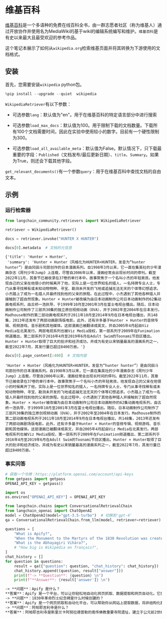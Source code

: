 # 维基百科

[维基百科](https://wikipedia.org/)是一个多语种的免费在线百科全书，由一群志愿者社区（称为维基人）通过开放协作并使用名为MediaWiki的基于wiki的编辑系统编写和维护。`维基百科`是有史以来最大且最受欢迎的参考作品。

这个笔记本展示了如何从`wikipedia.org`检索维基页面并将其转换为下游使用的文档格式。

## 安装

首先，您需要安装`wikipedia` python包。

```python
%pip install --upgrade --quiet  wikipedia
```

`WikipediaRetriever`有以下参数：

- 可选参数`lang`：默认值为"en"。用于在维基百科的特定语言部分中进行搜索

- 可选参数`load_max_docs`：默认值为100。用于限制下载的文档数量。下载所有100个文档需要时间，因此在实验中使用较小的数字。目前有一个硬性限制为300。

- 可选参数`load_all_available_meta`：默认值为False。默认情况下，只下载最重要的字段：`Published`（文档发布/最后更新日期）、`title`、`Summary`。如果为True，则还会下载其他字段。

`get_relevant_documents()`有一个参数`query`：用于在维基百科中查找文档的自由文本。

## 示例

### 运行检索器

```python
from langchain_community.retrievers import WikipediaRetriever
```

```python
retriever = WikipediaRetriever()
```

```python
docs = retriever.invoke("HUNTER X HUNTER")
```

```python
docs[0].metadata  # 文档的元信息
```

```output
{'title': 'Hunter × Hunter',
 'summary': 'Hunter × Hunter（风格化为HUNTER×HUNTER，发音为“hunter hunter”）是由冈田斗司郎创作的日本漫画系列。自1998年3月以来，它一直在集英社的少年漫画杂志《周刊少年Jump》上连载，尽管自2006年以来，漫画经常会出现长时间的停刊。截至2022年11月，其章节已被收录在37卷的单行本中。故事聚焦于一个名叫小杰的年轻男孩，他发现自己的父亲在他很小的时候离开了他，实际上是一位世界知名的猎人，一名持牌专业人士，专门从事寻找稀有或未知动物物种、寻宝、勘测未开发的飞地或追捕无法无天的个体等幻想追求。小杰踏上了成为一名猎人并最终找到他的父亲的旅程。在此过程中，小杰遇到了其他各种猎人并接触到了超自然现象。Hunter × Hunter被改编为由日本动画制作公司日本动画制作的62集动画电视系列，由古桥一浩执导，于1999年10月至2001年3月在富士电视台播出。随后，日本动画制作公司制作了三部共30集的独立原创视频动画（OVA），并于2002年至2004年在日本发行。Madhouse制作的第二部动画电视系列于2011年10月至2014年9月在日本电视台播出，共148集，2013年还发布了两部动画剧场版电影。此外，还有许多基于Hunter × Hunter的音频专辑、视频游戏、音乐剧和其他媒体。这部漫画已被翻译成英文，并自2005年4月起由Viz Media在北美发行。两部电视系列也被Viz Media授权，第一部系列于2009年在Funimation频道播出，第二部系列于2016年4月至2019年6月在Adult Swim的Toonami节目区播出。Hunter × Hunter取得了巨大的批评和经济成功，并成为有史以来销量最高的漫画系列之一，截至2022年7月，其发行量已超过8400万册。'}
```

```python
docs[0].page_content[:400]  # 文档内容
```

```output
'Hunter × Hunter（风格化为HUNTER×HUNTER，发音为“hunter hunter”）是由冈田斗司郎创作的日本漫画系列。自1998年3月以来，它一直在集英社的少年漫画杂志《周刊少年Jump》上连载，尽管自2006年以来，漫画经常会出现长时间的停刊。截至2022年11月，其章节已被收录在37卷的单行本中。故事聚焦于一个名叫小杰的年轻男孩，他发现自己的父亲在他很小的时候离开了他，实际上是一位世界知名的猎人，一名持牌专业人士，专门从事寻找稀有或未知动物物种、寻宝、勘测未开发的飞地或追捕无法无天的个体等幻想追求。小杰踏上了成为一名猎人并最终找到他的父亲的旅程。在此过程中，小杰遇到了其他各种猎人并接触到了超自然现象。Hunter × Hunter被改编为由日本动画制作公司日本动画制作的62集动画电视系列，由古桥一浩执导，于1999年10月至2001年3月在富士电视台播出。随后，日本动画制作公司制作了三部共30集的独立原创视频动画（OVA），并于2002年至2004年在日本发行。Madhouse制作的第二部动画电视系列于2011年10月至2014年9月在日本电视台播出，共148集，2013年还发布了两部动画剧场版电影。此外，还有许多基于Hunter × Hunter的音频专辑、视频游戏、音乐剧和其他媒体。这部漫画已被翻译成英文，并自2005年4月起由Viz Media在北美发行。两部电视系列也被Viz Media授权，第一部系列于2009年在Funimation频道播出，第二部系列于2016年4月至2019年6月在Adult Swim的Toonami节目区播出。Hunter × Hunter取得了巨大的批评和经济成功，并成为有史以来销量最高的漫画系列之一，截至2022年7月，其发行量已超过8400万册。'
```

### 事实问答

```python
# 获取一个令牌：https://platform.openai.com/account/api-keys
from getpass import getpass
OPENAI_API_KEY = getpass()
```

```python
import os
os.environ["OPENAI_API_KEY"] = OPENAI_API_KEY
```

```python
from langchain.chains import ConversationalRetrievalChain
from langchain_openai import ChatOpenAI
model = ChatOpenAI(model="gpt-3.5-turbo")  # 切换到'gpt-4'
qa = ConversationalRetrievalChain.from_llm(model, retriever=retriever)
```

```python
questions = [
    "What is Apify?",
    "When the Monument to the Martyrs of the 1830 Revolution was created?",
    "What is the Abhayagiri Vihāra?",
    # "How big is Wikipédia en français?",
]
chat_history = []
for question in questions:
    result = qa({"question": question, "chat_history": chat_history})
    chat_history.append((question, result["answer"]))
    print(f"-> **Question**: {question} \n")
    print(f"**Answer**: {result['answer']} \n")
```

```markdown
-> **问题**：Apify 是什么？
**答案**：Apify 是一个平台，可以让你轻松地自动化网页抓取、数据提取和网页自动化。它提供了一个基于云的基础设施，用于运行网络爬虫和其他自动化任务，以及一个基于网络的工具，用于构建和管理你的爬虫。此外，Apify 还提供了一个市场，用于购买和出售预先构建的爬虫和相关服务。
-> **问题**：1830年革命烈士纪念碑是什么时候创建的？
**答案**：Apify 是一个网页抓取和自动化平台，可以帮助你从网站上提取数据，将非结构化数据转化为结构化数据，并自动化重复性任务。它提供了一个用户友好的界面，用于创建网页抓取脚本，无需任何编码知识。Apify 可用于各种网页抓取任务，如数据提取、网页监控、内容聚合等。此外，它还提供了各种功能，如代理支持、调度和与其他工具的集成，以使网页抓取和自动化任务更加简单高效。
-> **问题**：阿帕耶吉利寺是什么？
**答案**：阿帕耶吉利寺是斯里兰卡阿努拉德普勒的南传佛教重要寺院遗址，建立于公元前2世纪，被认为是斯里兰卡最重要的僧院群之一。
```